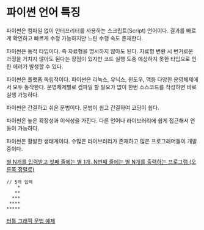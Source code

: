 # 파이썬 언어 특징
파이썬은 컴파일 없이 인터프리터를 사용하는 스크립트(Script) 언어이다. 결과를 빠르게 확인하고 빠르게 수정 가능하지만 느린 수행 속도 존재한다.

파이썬은 동적 타입이다. 즉 자료형을 명시하지 않아도 된다. 자료형 변환 시 번거로운 과정을 거치지 않아도 된다는 장점이 있지만 코드 실행 도중 에상하지 못한 타입으로 인한 에러가 발생할 수 있다.

파이썬은 플랫폼 독립적이다. 파이썬은 리눅스, 유닉스, 윈도우, 맥등 다양한 운영체제에서 모두 동작한다. 운영체제별로 컴파일 할 필요가 없이 한번 소스코드를 작성하면 바로 실행 가능하다.

파이썬은 간결하고 쉬운 문법이다. 문법이 쉽고 간결하여 코딩이 쉽다.

파이썬은 높은 확장성과 이식성을 가진다. 다른 언어나 라이브러리에 쉽게 접근해서 연동이 가능하다.

파이썬은 활발한 생태계이다. 수많은 라이브러리가 존재하고 많은 프로그래머들이 개발중이다.

[별 N개를 입력받고 첫째 줄에는 별 1개, N번째 줄에는 별 N개를 출력하는 프로그램 (오른쪽 정렬로)](https://github.com/skcy1515/Programming-Study/blob/main/Python/1.py)
```
// 5개 입력
    *
   **
  ***
 ****
*****
```
[터틀 그래픽 문법 예제](https://github.com/skcy1515/Programming-Study/blob/main/Python/2.py)
